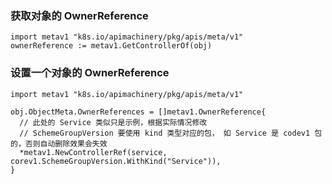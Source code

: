 ### 获取对象的 OwnerReference

```
import metav1 "k8s.io/apimachinery/pkg/apis/meta/v1"
ownerReference := metav1.GetControllerOf(obj)
```

### 设置一个对象的 OwnerReference

```golang
import metav1 "k8s.io/apimachinery/pkg/apis/meta/v1"

obj.ObjectMeta.OwnerReferences = []metav1.OwnerReference{
  // 此处的 Service 类似只是示例，根据实际情况修改
  // SchemeGroupVersion 要使用 kind 类型对应的包， 如 Service 是 codev1 包的，否则自动删除效果会失效 
  *metav1.NewControllerRef(service, corev1.SchemeGroupVersion.WithKind("Service")),
}
```
